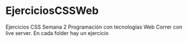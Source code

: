 # EjerciciosCSSWeb
Ejercicios CSS Semana 2
Programación con tecnologías Web
Correr con live server. En cada folder hay un ejercicio
